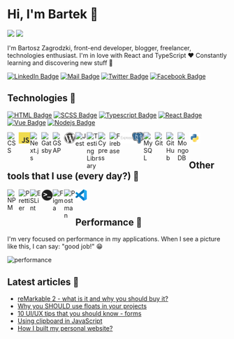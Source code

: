 # Hi, I'm Bartek 👋 <!-- <img src="https://user-images.githubusercontent.com/1303154/88677602-1635ba80-d120-11ea-84d8-d263ba5fc3c0.gif" width="20px" alt="hi"> -->

![](https://komarev.com/ghpvc/?username=Bartek532&color=brightgreen)
![](https://img.shields.io/badge/dynamic/json?label=%E2%AD%90%20Total%20stars&query=%24.stars&url=https%3A%2F%2Fapi.github-star-counter.workers.dev%2Fuser%2FBartek532)

I'm Bartosz Zagrodzki, front-end developer, blogger, freelancer, technologies enthusiast. I&apos;m in love with React and TypeScript ❤️ Constantly learning and discovering new stuff 📖

[![LinkedIn Badge](https://img.shields.io/badge/-zagrodzki-0e76a8?style=flat&labelColor=0e76a8&logo=linkedin&logoColor=white)](https://www.linkedin.com/in/zagrodzki/)
[![Mail Badge](https://img.shields.io/badge/-bartosz@zagrodzki.me-c0392b?style=flat&labelColor=c0392b&logo=gmail&logoColor=white)](mailto:bartosz@zagrodzki.me)
[![Twitter Badge](https://img.shields.io/badge/-@bzagrodzki-1ca0f1?style=flat&labelColor=1ca0f1&logo=twitter&logoColor=white)](https://twitter.com/bzagrodzki)
[![Facebook Badge](https://img.shields.io/badge/-@bzagrodzki-3b5998?style=flat&labelColor=3b5998&logo=facebook&logoColor=white)](https://www.facebook.com/bzagrodzki)

## Technologies 🧰

[![HTML Badge](https://img.shields.io/badge/-HTML-e34c26?style=for-the-badge&labelColor=black&logo=html5&logoColor=e34c26)](https://developer.mozilla.org/docs/HTML/HTML5) [![SCSS Badge](https://img.shields.io/badge/-SCSS-CD6799?style=for-the-badge&labelColor=black&logo=sass&logoColor=CD6799)](https://sass-lang.com) [![Typescript Badge](https://img.shields.io/badge/-Typescript-007acc?style=for-the-badge&labelColor=black&logo=typescript&logoColor=007acc)](https://www.typescriptlang.org) [![React Badge](https://img.shields.io/badge/-React-61DBFB?style=for-the-badge&labelColor=black&logo=react&logoColor=61DBFB)](https://reactjs.org) [![Vue Badge](https://img.shields.io/badge/-Vue-4FC08D?style=for-the-badge&labelColor=black&logo=vue.js&logoColor=4FC08D)](https://vuejs.org) [![Nodejs Badge](https://img.shields.io/badge/-Nodejs-3C873A?style=for-the-badge&labelColor=black&logo=node.js&logoColor=3C873A)](https://nodejs.org)

[<img align="left" alt="CSS" width="26px" src="https://upload.wikimedia.org/wikipedia/commons/thumb/6/62/CSS3_logo.svg/240px-CSS3_logo.svg.png" />](https://developer.mozilla.org/en-US/docs/Web/CSS)

[<img align="left" alt="JavaScript" width="26px" src="https://raw.githubusercontent.com/github/explore/80688e429a7d4ef2fca1e82350fe8e3517d3494d/topics/javascript/javascript.png" />](https://www.javascript.com)

[<img align="left" alt="Next.js" width="26px" src="https://i.ibb.co/Qnrf4Qn/Frame-26.png" />](https://nextjs.org)

[<img align="left" alt="Gatsby" width="26px" src="https://www.gatsbytutorials.com/static/favicon-4a9773549091c227cd2eb82ccd9c5e3a.png" />](https://www.gatsbyjs.com)

[<img align="left" alt="GSAP" width="26px" src="https://s3-us-west-2.amazonaws.com/s.cdpn.io/16327/logo-man.svg" />](https://greensock.com/gsap/)

[<img align="left" alt="WordPress" width="26px" src="https://raw.githubusercontent.com/github/explore/80688e429a7d4ef2fca1e82350fe8e3517d3494d/topics/wordpress/wordpress.png" />](https://wordpress.org)

[<img align="left" alt="Jest" width="26px" src="https://cdn.freebiesupply.com/logos/large/2x/jest-logo-png-transparent.png" />](https://jestjs.io)

[<img align="left" alt="Testing Library" width="26px" src="https://testing-library.com/img/octopus-128x128.png" />](https://testing-library.com)

[<img align="left" alt="Cypress" width="26px" src="https://avatars.githubusercontent.com/u/8908513?s=280&v=4" />](https://cypress.io)

[<img align="left" alt="Firebase" width="26px" src="https://4.bp.blogspot.com/-rtNRVM3aIvI/XJX_U07Z-II/AAAAAAAAJXY/YpdOo490FTgdKOxM4qDG-2-EzcNFAWkKACK4BGAYYCw/s1600/logo%2Bfirebase%2Bicon.png" />](https://firebase.google.com)

[<img align="left" alt="Express" width="26px" src="https://raw.githubusercontent.com/github/explore/80688e429a7d4ef2fca1e82350fe8e3517d3494d/topics/express/express.png" />](https://expressjs.com)

[<img align="left" alt="PostgreSQL" width="26px" src="https://raw.githubusercontent.com/github/explore/80688e429a7d4ef2fca1e82350fe8e3517d3494d/topics/postgresql/postgresql.png" />](https://www.postgresql.org)

[<img align="left" alt="MySQL" width="26px" src="https://download.logo.wine/logo/MySQL/MySQL-Logo.wine.png" />](https://www.mysql.com)

[<img align="left" alt="Git" width="26px" src="https://git-scm.com/images/logos/downloads/Git-Icon-1788C.png" />](https://git-scm.com)

[<img align="left" alt="GitHub" width="26px" src="https://upload.wikimedia.org/wikipedia/commons/thumb/a/ae/Github-desktop-logo-symbol.svg/1024px-Github-desktop-logo-symbol.svg.png" />](https://github.com)

[<img align="left" alt="MongoDB" width="26px" src="https://img.icons8.com/color/452/mongodb.png" />](https://www.mongodb.com)

[<img align="left" alt="Python" width="26px" src="https://raw.githubusercontent.com/github/explore/80688e429a7d4ef2fca1e82350fe8e3517d3494d/topics/python/python.png" />](https://python.org)

<br />
<br />

## Other tools that I use (every day?) 🔧

[<img align="left" alt="NPM" width="26px" src="https://cdn.auth0.com/blog/npm-package-development/logo.png" />](https://www.npmjs.com)

[<img align="left" alt="Prettier" width="26px" src="https://prettier.io/icon.png" />](https://prettier.io)

[<img align="left" alt="ESLint" width="26px" src="https://miro.medium.com/max/724/0*j8QIJFhW8j91e5Cd.png" />](https://eslint.org)

[<img align="left" alt="Terminal" width="26px" src="https://raw.githubusercontent.com/github/explore/80688e429a7d4ef2fca1e82350fe8e3517d3494d/topics/terminal/terminal.png" />](https://hyper.is)

[<img align="left" alt="Figma" width="26px" src="https://media-exp1.licdn.com/dms/image/C560BAQGvV_5x3UBMJA/company-logo_200_200/0/1571158216754?e=2159024400&v=beta&t=FNtl7xIQWKxcVVqON99w2TgHZ1coVC3kevZEHi0z6lI" />](https://www.figma.com)

[<img align="left" alt="Postman" width="26px" src="https://seeklogo.com/images/P/postman-logo-F43375A2EB-seeklogo.com.png" />](https://www.postman.com)

[<img align="left" alt="Visual Studio Code" width="26px" src="https://raw.githubusercontent.com/github/explore/80688e429a7d4ef2fca1e82350fe8e3517d3494d/topics/visual-studio-code/visual-studio-code.png" />](https://code.visualstudio.com)

<br />
<br />

## Performance 💨

I'm very focused on performance in my applications. When I see a picture like this, I can say: "good job!" 😁

<img src="https://i.ibb.co/DQVrMX1/todo.png" alt="performance" />

## Latest articles 📜

<!-- ZAGRODZKI-ME:START -->
- [reMarkable 2 - what is it and why you should buy it?](https://zagrodzki.me/blog/remarkable-2-what-is-it-and-why-you-should-buy-it)
- [Why you SHOULD use floats in your projects](https://zagrodzki.me/blog/why-you-should-use-floats-in-your-projects)
- [10 UI/UX tips that you should know - forms](https://zagrodzki.me/blog/10-ui-ux-tips-that-you-should-know-forms)
- [Using clipboard in JavaScript](https://zagrodzki.me/blog/using-clipboard-in-js)
- [How I built my personal website?](https://zagrodzki.me/blog/how-i-built-my-personal-website)
<!-- ZAGRODZKI-ME:END -->
